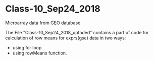 # Class-10_Sep24_2018
Microarray data from GEO database 

The File "Class-10_Sep24_2018_uptaded" contains a part of code for calculation of row means for exprs(gse) data in two ways: 
  - using for loop
  - using rowMeans function.
